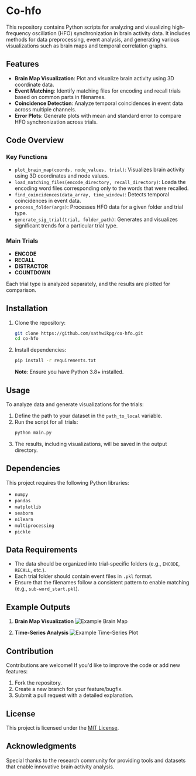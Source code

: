 # Co-hfo

This repository contains Python scripts for analyzing and visualizing high-frequency oscillation (HFO) synchronization in brain activity data. It includes methods for data preprocessing, event analysis, and generating various visualizations such as brain maps and temporal correlation graphs.

## Features

- **Brain Map Visualization**: Plot and visualize brain activity using 3D coordinate data.
- **Event Matching**: Identify matching files for encoding and recall trials based on common parts in filenames.
- **Coincidence Detection**: Analyze temporal coincidences in event data across multiple channels.
- **Error Plots**: Generate plots with mean and standard error to compare HFO synchronization across trials.

## Code Overview

### Key Functions
- `plot_brain_map(coords, node_values, trial)`: Visualizes brain activity using 3D coordinates and node values.
- `load_matching_files(encode_directory, recall_directory)`: Loada the encoding word files corresponding only to the words that were recalled.
- `find_coincidences(data_array, time_window)`: Detects temporal coincidences in event data.
- `process_folder(args)`: Processes HFO data for a given folder and trial type.
- `generate_sig_trial(trial, folder_path)`: Generates and visualizes significant trends for a particular trial type.

### Main Trials
- **ENCODE**
- **RECALL**
- **DISTRACTOR**
- **COUNTDOWN**

Each trial type is analyzed separately, and the results are plotted for comparison.

## Installation

1. Clone the repository:
   ```bash
   git clone https://github.com/sathwikpg/co-hfo.git
   cd co-hfo
   ```

2. Install dependencies:
   ```bash
   pip install -r requirements.txt
   ```
   **Note**: Ensure you have Python 3.8+ installed.

## Usage

To analyze data and generate visualizations for the trials:
1. Define the path to your dataset in the `path_to_local` variable.
2. Run the script for all trials:
   ```bash
   python main.py
   ```
3. The results, including visualizations, will be saved in the output directory.

## Dependencies

This project requires the following Python libraries:
- `numpy`
- `pandas`
- `matplotlib`
- `seaborn`
- `nilearn`
- `multiprocessing`
- `pickle`

## Data Requirements

- The data should be organized into trial-specific folders (e.g., `ENCODE`, `RECALL`, etc.).
- Each trial folder should contain event files in `.pkl` format.
- Ensure that the filenames follow a consistent pattern to enable matching (e.g., `sub-word_start.pkl`).

## Example Outputs

1. **Brain Map Visualization**
   ![Example Brain Map](example_images/brain_map.png)

2. **Time-Series Analysis**
   ![Example Time-Series Plot](example_images/time_series.png)

## Contribution

Contributions are welcome! If you'd like to improve the code or add new features:
1. Fork the repository.
2. Create a new branch for your feature/bugfix.
3. Submit a pull request with a detailed explanation.

## License

This project is licensed under the [MIT License](LICENSE).

## Acknowledgments

Special thanks to the research community for providing tools and datasets that enable innovative brain activity analysis.
